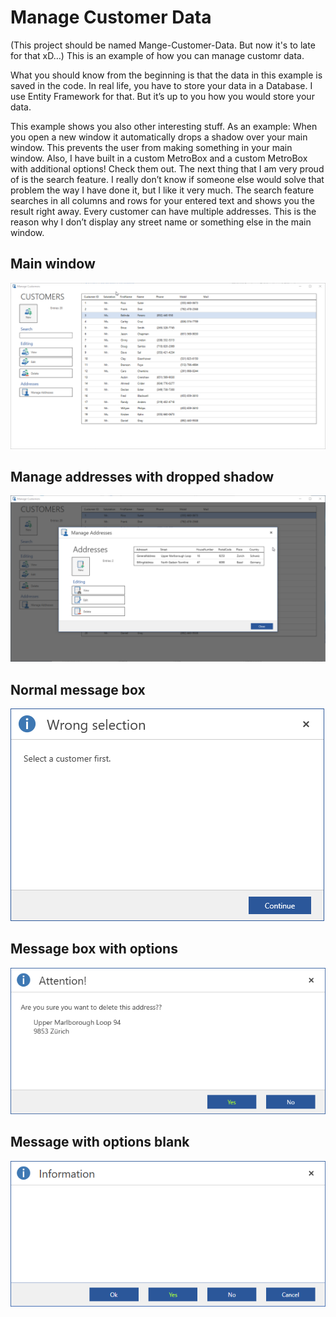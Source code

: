 # Manage Customer Data

(This project should be named Mange-Customer-Data. But now it's to late for that xD…)
This is an example of how you can manage customr data.

What you should know from the beginning is that the data in this example is saved in the code. In real life, you have to store your data in a Database. I use Entity Framework for that. But it’s up to you how you would store your data.

This example shows you also other interesting stuff. As an example: When you open a new window it automatically drops a shadow over your main window. This prevents the user from making something in your main window. Also, I have built in a custom MetroBox and a custom MetroBox with additional options! Check them out.
The next thing that I am very proud of is the search feature. I really don’t know if someone else would solve that problem the way I have done it, but I like it very much. The search feature searches in all columns and rows for your entered text and shows you the result right away. 
Every customer can have multiple addresses. This is the reason why I don’t display any street name or something else in the main window.

## Main window
![Main Window](https://github.com/RicoSu/Manage-Customer/blob/master/ManageCustomers_MainWindow.png)

## Manage addresses with dropped shadow
![Manage Addresses](https://github.com/RicoSu/Manage-Customer/blob/master/ManageCustomers_ManageAddresses.png)

## Normal message box
![Normal Message Box](https://github.com/RicoSu/Manage-Customer/blob/master/ManageCustomers_MessageBox.png)

## Message box with options
![Message Box with Options](https://github.com/RicoSu/Manage-Customer/blob/master/ManageCustomers_MessageBoxWithOptions.png)

## Message with options blank
![Message Box with Options blank](https://github.com/RicoSu/Manage-Customer/blob/master/ManageCustomers_MessageBoxWithOptions_blank.png)
